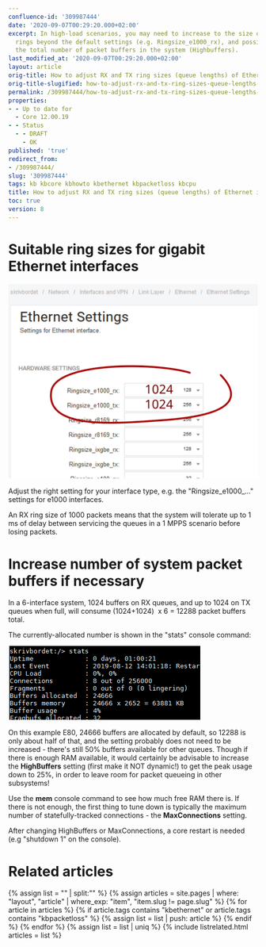 ```yaml
---
confluence-id: '309987444'
date: '2020-09-07T00:29:20.000+02:00'
excerpt: In high-load scenarios, you may need to increase to the size of RX and TX
  rings beyond the default settings (e.g. Ringsize_e1000_rx), and possibly also increase
  the total number of packet buffers in the system (Highbuffers).
last_modified_at: '2020-09-07T00:29:20.000+02:00'
layout: article
orig-title: How to adjust RX and TX ring sizes (queue lengths) of Ethernet interfaces
orig-title-slugified: how-to-adjust-rx-and-tx-ring-sizes-queue-lengths-of-ethernet-interfaces
permalink: /309987444/how-to-adjust-rx-and-tx-ring-sizes-queue-lengths-of-ethernet-interfaces
properties:
- - Up to date for
  - Core 12.00.19
- - Status
  - - DRAFT
    - OK
published: 'true'
redirect_from:
- /309987444/
slug: '309987444'
tags: kb kbcore kbhowto kbethernet kbpacketloss kbcpu
title: How to adjust RX and TX ring sizes (queue lengths) of Ethernet interfaces
toc: true
version: 8
---
```


# Suitable ring sizes for gigabit Ethernet interfaces
<img ac:align="right" src="changing-core-ringsize-settings.svg"/>

Adjust the right setting for your interface type, e.g. the "Ringsize_e1000_..." settings for e1000 interfaces.

An RX ring size of 1000 packets means that the system will tolerate up to 1 ms of delay between servicing the queues in a 1 MPPS scenario before losing packets.

# Increase number of system packet buffers if necessary
In a 6-interface system, 1024 buffers on RX queues, and up to 1024 on TX queues when full, will consume (1024+1024)  x 6 = 12288 packet buffers total.

The currently-allocated number is shown in the "stats" console command:

<img ac:height="149" src="stats-command-with-buffers.png"/>

On this example E80, 24666 buffers are allocated by default, so 12288 is only about half of that, and the setting probably does not need to be increased - there's still 50% buffers available for other queues. Though if there is enough RAM available, it would certainly be advisable to increase the **HighBuffers** setting (first make it NOT dynamic!) to get the peak usage down to 25%, in order to leave room for packet queueing in other subsystems!

Use the **mem** console command to see how much free RAM there is. If there is not enough, the first thing to tune down is typically the maximum number of statefully-tracked connections - the **MaxConnections** setting.

After changing HighBuffers or MaxConnections, a core restart is needed (e.g "shutdown 1" on the console).

# Related articles
{% assign list = "" | split:"" %}
{% assign articles = site.pages | where: "layout", "article" | where_exp: "item", "item.slug != page.slug" %}
{% for article in articles %}
{% if article.tags contains "kbethernet" or article.tags contains "kbpacketloss" %}
{% assign list = list | push: article %}
{% endif %}
{% endfor %}
{% assign list = list | uniq %}
{% include listrelated.html articles = list %}